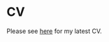 # CV
Please see [here](https://github.com/trmcdade/trmcdade.github.io/files/5798249/McDade_CV.pdf) for my latest CV.
